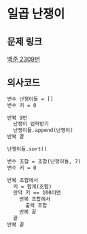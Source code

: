 # 일곱 난쟁이

## 문제 링크
[백준 2309번](https://www.acmicpc.net/problem/2309)

## 의사코드
```md
변수 난쟁이들 = []
변수 키 = 0

반복 9번
  난쟁이 입력받기
  난쟁이들.append(난쟁이)
반복 끝

난쟁이들.sort()

변수 조합 = 조합(난쟁이들, 7)
변수 키 = 0

반복 조합에서
  키 = 합계(조합)
  만약 키 == 100이면
    반복 조합에서
      출력 조합
    반복 끝
  끝
반복 끝
```